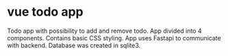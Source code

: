 # vue todo app

Todo app with possibility to add and remove todo.
App divided into 4 components.
Contains basic CSS styling.
App uses Fastapi to communicate with backend.
Database was created in sqlite3.

